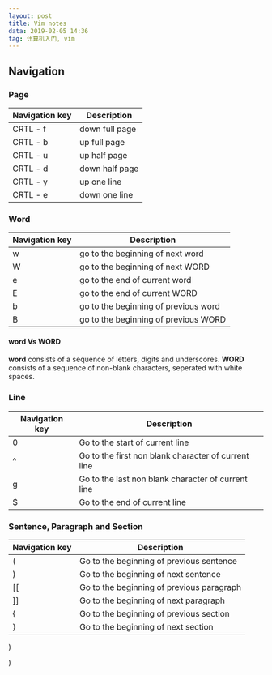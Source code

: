 ```yaml
---
layout: post
title: Vim notes
data: 2019-02-05 14:36
tag: 计算机入门, vim
---
```


## Navigation
### Page

| Navigation key | Description |
| -------------- | ----------- |
| CRTL - f       | down full page |
| CRTL - b       | up full page |
| CRTL - u       | up half page |
| CRTL - d       | down half page |
| CRTL - y       | up one line |
| CRTL - e       | down one line |

### Word

| Navigation key | Description |
| --------------------- | ---------------- |
| w | go to the beginning of next word |
| W | go to the beginning of next WORD |
| e | go to the end of current word |
| E | go to the end of current WORD |
| b | go to the beginning of previous word |
| B | go to the beginning of previous WORD |

#### **word Vs WORD**
**word** consists of a sequence of letters, digits and underscores.
**WORD** consists of a sequence of non-blank characters, seperated with white spaces.

### Line

| Navigation key | Description |
| --------------------- | ---------------- |
| 0 | Go to the start of current line |
| ^ | Go to the first non blank character of current line |
| g | Go to the last non blank character of current line |
| $ | Go to the end of current line |

### Sentence, Paragraph and Section

| Navigation key | Description |
|----------- | ----------- |
| ( | Go to the beginning of previous sentence |
| ) | Go to the beginning of next sentence |
| [[ | Go to the beginning of previous paragraph |
| ]] | Go to the beginning of next paragraph |
| { | Go to the beginning of previous section |
| } | Go to the beginning of next section |
)


)